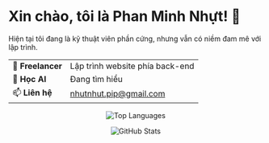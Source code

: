 # Xin chào, tôi là Phan Minh Nhựt! 👋

Hiện tại tôi đang là kỹ thuật viên phần cứng, nhưng vẫn có niềm đam mê với lập trình.

|                     |                                |
|---------------------|--------------------------------|
| 🌱 **Freelancer**   | Lập trình website phía back-end |
| 👯 **Học AI**       |      Đang tìm hiểu            |
| 📫 **Liên hệ**      | nhutnhut.pip@gmail.com        |

<p align="center">
  <img src="https://github-readme-stats.vercel.app/api/top-langs/?username=nhut-share-code&langs_count=8&card_width=500" alt="Top Languages" />
</p>

<p align="center">
  <img src="https://github-readme-stats.vercel.app/api?username=nhut-share-code&show_icons=true&theme=radical&card_width=500" alt="GitHub Stats" />
</p>
